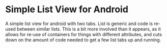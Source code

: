 # Simple List View for Android

A simple list view for android with two tabs. List is generic and code is re-used between similar lists. This is a bit more involved than it appears, as it allows for re-use of containers for things with different attributes, and cuts down on the amount of code needed to get a few list tabs up and running. 
